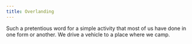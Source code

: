 ```yaml
---
title: Overlanding
---
```

Such a pretentious word for a simple activity that most of us have done in one form or another. We drive a vehicle to a place where we camp.
